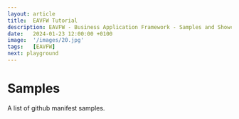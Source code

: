 ```yaml
---
layout: article
title:  EAVFW Tutorial
description: EAVFW - Business Application Framework - Samples and Showcases
date:   2024-01-23 12:00:00 +0100
image:  '/images/20.jpg'
tags:   [EAVFW]
next: playground
---
```


# Samples

A list of github manifest samples.